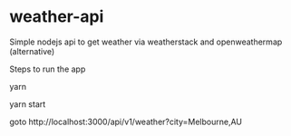 # weather-api

Simple nodejs api to get weather via weatherstack and openweathermap (alternative)

Steps to run the app

yarn

yarn start

goto
http://localhost:3000/api/v1/weather?city=Melbourne,AU
